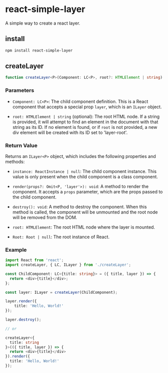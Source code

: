 # react-simple-layer
A simple way to create a react layer.

## install

```bash
npm install react-simple-layer
```

## createLayer

```typescript
function createLayer<P>(Component: LC<P>, root?: HTMLElement | string): ILayer<P>
```

### Parameters

- `Component: LC<P>`: The child component definition. This is a React component that accepts a special prop `layer`, which is an `ILayer` object.

- `root: HTMLElement | string` (optional): The root HTML node. If a string is provided, it will attempt to find an element in the document with that string as its ID. If no element is found, or if `root` is not provided, a new div element will be created with its ID set to 'layer-root'.

### Return Value

Returns an `ILayer<P>` object, which includes the following properties and methods:

- `instance: ReactInstance | null`: The child component instance. This value is only present when the child component is a class component.

- `render(props?: Omit<P, 'layer'>): void`: A method to render the component. It accepts a `props` parameter, which are the props passed to the child component.

- `destroy(): void`: A method to destroy the component. When this method is called, the component will be unmounted and the root node will be removed from the DOM.

- `root: HTMLElement`: The root HTML node where the layer is mounted.

- `Root: Root | null`: The root instance of React.

### Example

```typescript
import React from 'react';
import createLayer, { LC, ILayer } from './createLayer';

const ChildComponent: LC<{title: string}> = ({ title, layer }) => {
  return <div>{title}</div>;
};

const layer: ILayer = createLayer(ChildComponent);

layer.render({
    title: 'Hello, World!'
});

layer.destroy();

// or

createLayer<{
  title: string
}>(({ title, layer }) => {
  return <div>{title}</div>
}).render({
  title: 'Hello, World!'
});
```
